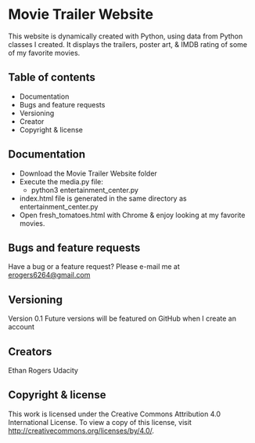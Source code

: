 # Movie Trailer Website

This website is dynamically created with Python, using data from Python classes
I created. It displays the trailers, poster art, & IMDB rating of some of my
favorite movies.

## Table of contents
* Documentation
* Bugs and feature requests
* Versioning
* Creator
* Copyright & license

## Documentation
* Download the Movie Trailer Website folder
* Execute the media.py file:
  * python3 entertainment_center.py
* index.html file is generated in the same directory as entertainment_center.py
* Open fresh_tomatoes.html with Chrome & enjoy looking at my favorite movies.

## Bugs and feature requests
Have a bug or a feature request? Please e-mail me at erogers6264@gmail.com

## Versioning
Version 0.1
Future versions will be featured on GitHub when I create an account

## Creators
Ethan Rogers
Udacity

## Copyright & license
This work is licensed under the Creative Commons Attribution 4.0 International
License. To view a copy of this license, visit http://creativecommons.org/licenses/by/4.0/.
